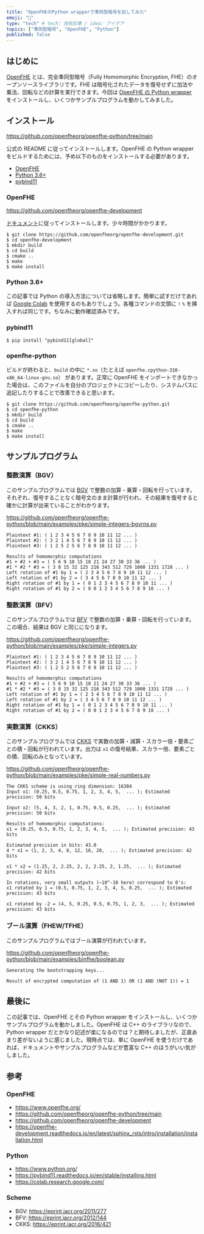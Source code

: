 ```yaml
---
title: "OpenFHEのPython wrapperで準同型暗号を試してみた"
emoji: "🌟"
type: "tech" # tech: 技術記事 / idea: アイデア
topics: ["準同型暗号", "OpenFHE", "Python"]
published: false
---
```


## はじめに

[OpenFHE](https://www.openfhe.org/) とは、完全準同型暗号（Fully Homomorphic Encryption, FHE）のオープンソースライブラリです。FHE は暗号化されたデータを復号せずに加法や乗法、回転などの計算を実行できます。今回は [OpenFHE の Python wrapper](https://github.com/openfheorg/openfhe-python/tree/main) をインストールし、いくつかサンプルプログラムを動かしてみました。

## インストール

https://github.com/openfheorg/openfhe-python/tree/main

公式の README に従ってインストールします。OpenFHE の Python wrapper をビルドするためには、予め以下のものをインストールする必要があります。

- [OpenFHE](https://github.com/openfheorg/openfhe-development)
- [Python 3.6+](https://www.python.org/)
- [pybind11](https://pybind11.readthedocs.io/en/stable/installing.html)

### OpenFHE

https://github.com/openfheorg/openfhe-development

[ドキュメント](https://openfhe-development.readthedocs.io/en/latest/sphinx_rsts/intro/installation/installation.html)に従ってインストールします。少々時間がかかります。

```
$ git clone https://github.com/openfheorg/openfhe-development.git
$ cd openfhe-development
$ mkdir build
$ cd build
$ cmake ..
$ make
$ make install
```

### Python 3.6+

この記事では Python の導入方法については省略します。簡単に試すだけであれば [Google Colab](https://colab.research.google.com/) を使用するのもありでしょう。各種コマンドの文頭に `!` `%` を挿入すれば同じです。ちなみに動作確認済みです。

### pybind11

```
$ pip install "pybind11[global]"
```

### openfhe-python

ビルドが終わると、`build` の中に `*.so`（たとえば `openfhe.cpython-310-x86_64-linux-gnu.so`） があります。正常に OpenFHE をインポートできなかった場合は、このファイルを自分のプロジェクトにコピーしたり、システムパスに追記したりすることで改善できると思います。

```
$ git clone https://github.com/openfheorg/openfhe-python.git
$ cd openfhe-python
$ mkdir build
$ cd build
$ cmake ..
$ make
$ make install
```

## サンプルプログラム

### 整数演算（BGV）

このサンプルプログラムでは [BGV](https://eprint.iacr.org/2011/277) で整数の加算・乗算・回転を行っています。それぞれ、復号することなく暗号文のまま計算が行われ、その結果を復号すると確かに計算が出来ていることがわかります。

https://github.com/openfheorg/openfhe-python/blob/main/examples/pke/simple-integers-bgvrns.py

```
Plaintext #1: ( 1 2 3 4 5 6 7 8 9 10 11 12 ... )
Plaintext #2: ( 3 2 1 4 5 6 7 8 9 10 11 12 ... )
Plaintext #3: ( 1 2 5 2 5 6 7 8 9 10 11 12 ... )

Results of homomorphic computations
#1 + #2 + #3 = ( 5 6 9 10 15 18 21 24 27 30 33 36 ... )
#1 * #2 * #3 = ( 3 8 15 32 125 216 343 512 729 1000 1331 1728 ... )
Left rotation of #1 by 1 = ( 2 3 4 5 6 7 8 9 10 11 12 ... )
Left rotation of #1 by 2 = ( 3 4 5 6 7 8 9 10 11 12 ... )
Right rotation of #1 by 1 = ( 0 1 2 3 4 5 6 7 8 9 10 11 ... )
Right rotation of #1 by 2 = ( 0 0 1 2 3 4 5 6 7 8 9 10 ... )
```

### 整数演算（BFV）

このサンプルプログラムでは [BFV](https://eprint.iacr.org/2012/144) で整数の加算・乗算・回転を行っています。この場合、結果は BGV と同じになります。

https://github.com/openfheorg/openfhe-python/blob/main/examples/pke/simple-integers.py

```
Plaintext #1: ( 1 2 3 4 5 6 7 8 9 10 11 12 ... )
Plaintext #2: ( 3 2 1 4 5 6 7 8 9 10 11 12 ... )
Plaintext #3: ( 1 2 5 2 5 6 7 8 9 10 11 12 ... )

Results of homomorphic computations
#1 + #2 + #3 = ( 5 6 9 10 15 18 21 24 27 30 33 36 ... )
#1 * #2 * #3 = ( 3 8 15 32 125 216 343 512 729 1000 1331 1728 ... )
Left rotation of #1 by 1 = ( 2 3 4 5 6 7 8 9 10 11 12 ... )
Left rotation of #1 by 2 = ( 3 4 5 6 7 8 9 10 11 12 ... )
Right rotation of #1 by 1 = ( 0 1 2 3 4 5 6 7 8 9 10 11 ... )
Right rotation of #1 by 2 = ( 0 0 1 2 3 4 5 6 7 8 9 10 ... )
```

### 実数演算（CKKS）

このサンプルプログラムでは [CKKS](https://eprint.iacr.org/2016/421) で実数の加算・減算・スカラー倍・要素ごとの積・回転が行われています。出力は `x1` の復号結果、スカラー倍、要素ごとの積、回転のみとなっています。

https://github.com/openfheorg/openfhe-python/blob/main/examples/pke/simple-real-numbers.py

```
The CKKS scheme is using ring dimension: 16384
Input x1: (0.25, 0.5, 0.75, 1, 2, 3, 4, 5,  ... ); Estimated precision: 50 bits

Input x2: (5, 4, 3, 2, 1, 0.75, 0.5, 0.25,  ... ); Estimated precision: 50 bits

Results of homomorphic computations:
x1 = (0.25, 0.5, 0.75, 1, 2, 3, 4, 5,  ... ); Estimated precision: 43 bits

Estimated precision in bits: 43.0
4 * x1 = (1, 2, 3, 4, 8, 12, 16, 20,  ... ); Estimated precision: 42 bits

x1 * x2 = (1.25, 2, 2.25, 2, 2, 2.25, 2, 1.25,  ... ); Estimated precision: 42 bits

In rotations, very small outputs (~10^-10 here) correspond to 0's:
x1 rotated by 1 = (0.5, 0.75, 1, 2, 3, 4, 5, 0.25,  ... ); Estimated precision: 43 bits

x1 rotated by -2 = (4, 5, 0.25, 0.5, 0.75, 1, 2, 3,  ... ); Estimated precision: 43 bits
```

### ブール演算（FHEW/TFHE）

このサンプルプログラムではブール演算が行われています。

https://github.com/openfheorg/openfhe-python/blob/main/examples/binfhe/boolean.py

```
Generating the bootstrapping keys...

Result of encrypted computation of (1 AND 1) OR (1 AND (NOT 1)) = 1
```

## 最後に

この記事では、OpenFHE とその Python wrapper をインストールし、いくつかサンプルプログラムを動かしました。OpenFHE は C++ のライブラリなので、Python wrapper だとかなり記述が楽になるのでは？と期待しましたが、正直あまり差がないように感じました。現時点では、単に OpenFHE を使うだけであれば、ドキュメントやサンプルプログラムなどが豊富な C++ のほうがいい気がしました。

## 参考

### OpenFHE

- https://www.openfhe.org/
- https://github.com/openfheorg/openfhe-python/tree/main
- https://github.com/openfheorg/openfhe-development
- https://openfhe-development.readthedocs.io/en/latest/sphinx_rsts/intro/installation/installation.html

### Python

- https://www.python.org/
- https://pybind11.readthedocs.io/en/stable/installing.html
- https://colab.research.google.com/

### Scheme

- BGV: https://eprint.iacr.org/2011/277
- BFV: https://eprint.iacr.org/2012/144
- CKKS: https://eprint.iacr.org/2016/421
